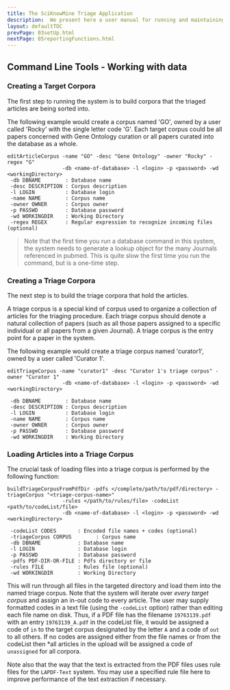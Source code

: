 ```yaml
---
title: The SciKnowMine Triage Application
description:  We present here a user manual for running and maintaining a web-based system for peforming document triage given a corpus of PDF files. We will describe processes for installation, execution and maintenance of the system. 
layout: defaultTOC
prevPage: 03setUp.html
nextPage: 05reportingFunctions.html
---
```


Command Line Tools - Working with data
-----------------------

### Creating a Target Corpora 

The first step to running the system is to build corpora that the triaged articles are being sorted into. 

The following example would create a corpus named 'GO', owned by a user called 'Rocky' with the single letter code 'G'. 
Each target corpus could be all papers concerned with Gene Ontology curation or all papers curated into 
the database as a whole. 

```
editArticleCorpus -name "GO" -desc "Gene Ontology" -owner "Rocky" -regex "G" 
                  -db <name-of-database> -l <login> -p <password> -wd <workingDirectory>
 -db DBNAME        : Database name
 -desc DESCRIPTION : Corpus description
 -l LOGIN          : Database login
 -name NAME        : Corpus name
 -owner OWNER      : Corpus owner
 -p PASSWD         : Database password
 -wd WORKINGDIR    : Working Directory 
 -regex REGEX      : Regular expression to recognize incoming files (optional)
```

> Note that the first time you run a database command in this system, the system needs to generate a lookup object for the many Journals referenced in pubmed. This is quite slow the first time you run the command, but is a one-time step.

### Creating a Triage Corpora 

The next step is to build the triage corpora that hold the articles. 

A triage corpus is a special kind of corpus used to organize a collection of articles for the triaging procedure. Each triage corpus should denote a natural collection of papers (such as all those papers assigned to a specific individual or all papers from a given Journal). A triage corpus is the entry point for a paper in the system.

The following example would create a triage corpus named 'curator1', owned by a user called 'Curator 1'. 

```
editTriageCorpus -name "curator1" -desc "Curator 1's triage corpus" -owner "Curator 1"
                  -db <name-of-database> -l <login> -p <password> -wd <workingDirectory>

 -db DBNAME        : Database name
 -desc DESCRIPTION : Corpus description
 -l LOGIN          : Database login
 -name NAME        : Corpus name
 -owner OWNER      : Corpus owner
 -p PASSWD         : Database password  
 -wd WORKINGDIR    : Working Directory            
```

### Loading Articles into a Triage Corpus 
 
The crucial task of loading files into a triage corpus is performed by the following function:

```
buildTriageCorpusFromPdfDir -pdfs </complete/path/to/pdf/directory> -triageCorpus "<triage-corpus-name>" 
                  -rules </path/to/rules/file> -codeList <path/to/codeList/file>
                  -db <name-of-database> -l <login> -p <password> -wd <workingDirectory>

 -codeList CODES       : Encoded file names + codes (optional)
 -triageCorpus CORPUS        : Corpus name
 -db DBNAME            : Database name
 -l LOGIN              : Database login
 -p PASSWD             : Database password
 -pdfs PDF-DIR-OR-FILE : Pdfs directory or file
 -rules FILE           : Rules file (optional) 
 -wd WORKINGDIR        : Working Directory 

```

This will run through all files in the targeted directory and load them into the named triage corpus. Note 
that the system will iterate over *every target corpus* and assign an in-out code to every article. The user 
may supply formatted codes in a text file (using the `-codeList` option) rather than editing each file
name on disk. Thus, if a PDF file has the filename `19763139.pdf` with an entry `19763139_A.pdf` in the codeList
file, it would be assigned a code of `in` to the target corpus designated by the letter `A` and a code of `out` to 
all others. If no codes are assigned either from the file names or from the codeList then *all articles in the
upload will be assigned a code of `unassigned` for all corpora. 

Note also that the way that the text is extracted from the PDF files uses rule files for the `LAPDF-Text` system. 
You may use a specified rule file here to improve performance of the text extraction if necessary.  
